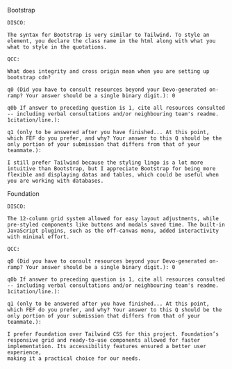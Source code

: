 Bootstrap 

    DISCO:

    The syntax for Bootstrap is very similar to Tailwind. To style an element, you declare the class name in the html along with what you what to style in the quotations.
    
    QCC:

    What does integrity and cross origin mean when you are setting up bootstrap cdn?
    
    q0 (Did you have to consult resources beyond your Devo-generated on-ramp? Your answer should be a single binary digit.): 0
    
    q0b If answer to preceding question is 1, cite all resources consulted -- including verbal consultations and/or neighbouring team's readme. 1citation/line.):
    
    q1 (only to be answered after you have finished... At this point, which FEF do you prefer, and why? Your answer to this Q should be the only portion of your submission that differs from that of your teammate.):

    I still prefer Tailwind because the styling lingo is a lot more intuitive than Bootstrap, but I appreciate Bootstrap for being more flexible and displaying datas and tables, which could be useful when you are working with databases.

  Foundation 

    DISCO:

    The 12-column grid system allowed for easy layout adjustments, while pre-styled components like buttons and modals saved time. The built-in JavaScript plugins, such as the off-canvas menu, added interactivity     
    with minimal effort.
    
    QCC:
    
    q0 (Did you have to consult resources beyond your Devo-generated on-ramp? Your answer should be a single binary digit.): 0
    
    q0b If answer to preceding question is 1, cite all resources consulted -- including verbal consultations and/or neighbouring team's readme. 1citation/line.):
    
    q1 (only to be answered after you have finished... At this point, which FEF do you prefer, and why? Your answer to this Q should be the only portion of your submission that differs from that of your teammate.):

    I prefer Foundation over Tailwind CSS for this project. Foundation’s responsive grid and ready-to-use components allowed for faster implementation. Its accessibility features ensured a better user experience, 
    making it a practical choice for our needs.








